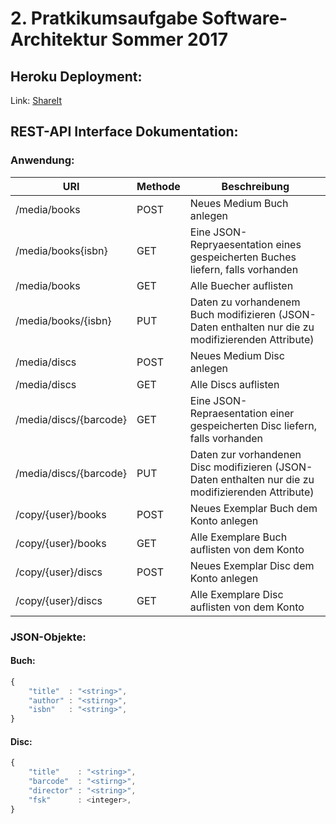 # 2. Pratkikumsaufgabe Software-Architektur Sommer 2017
Heroku Deployment:
-
Link: [ShareIt](https://arcane-wave-21354.herokuapp.com/)

REST-API Interface Dokumentation:
-
### Anwendung:

URI|Methode|Beschreibung
--- | --- | --- 
/media/books|POST|Neues Medium Buch anlegen
/media/books{isbn}|GET|Eine JSON-Repryaesentation eines gespeicherten Buches liefern, falls vorhanden
/media/books|GET|Alle Buecher auflisten
/media/books/{isbn}|PUT|Daten zu vorhandenem Buch modifizieren (JSON-Daten enthalten nur die zu modifizierenden Attribute)
/media/discs|POST|Neues Medium Disc anlegen
/media/discs|GET|Alle Discs auflisten
/media/discs/{barcode}|GET|Eine JSON-Repraesentation einer gespeicherten Disc liefern, falls vorhanden
/media/discs/{barcode}|PUT|Daten zur vorhandenen Disc modifizieren (JSON-Daten enthalten nur die zu modifizierenden Attribute)
/copy/{user}/books|POST|Neues Exemplar Buch dem Konto anlegen
/copy/{user}/books|GET|Alle Exemplare Buch auflisten von dem Konto
/copy/{user}/discs|POST|Neues Exemplar Disc dem Konto anlegen
/copy/{user}/discs|GET|Alle Exemplare Disc auflisten von dem Konto

### JSON-Objekte:
#### Buch:
```javascript
{
    "title"  : "<string>",
    "author" : "<stirng>",
    "isbn"   : "<string>",
}
```
#### Disc:
```javascript
{
    "title"    : "<string>",
    "barcode"  : "<stirng>",
    "director" : "<string>",
    "fsk"      : <integer>,
}
```